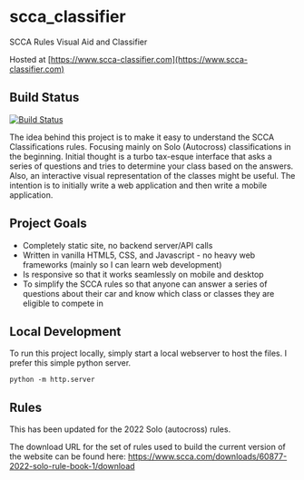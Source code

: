 # scca_classifier
SCCA Rules Visual Aid and Classifier

Hosted at [https://www.scca-classifier.com](https://www.scca-classifier.com)

## Build Status
[![Build Status](https://github.com/Bjorn248/scca_classifier/actions/workflows/build.js.yml/badge.svg)](https://github.com/Bjorn248/scca_classifier/actions/workflows/build.js.yml)

The idea behind this project is to make it easy to understand the SCCA Classifications rules.
Focusing mainly on Solo (Autocross) classifications in the beginning. Initial thought is a
turbo tax-esque interface that asks a series of questions and tries to determine your class based
on the answers. Also, an interactive visual representation of the classes might be useful. The
intention is to initially write a web application and then write a mobile application.

## Project Goals
* Completely static site, no backend server/API calls
* Written in vanilla HTML5, CSS, and Javascript - no heavy web frameworks (mainly so I can learn
web development)
* Is responsive so that it works seamlessly on mobile and desktop
* To simplify the SCCA rules so that anyone can answer a series of questions about their car and
know which class or classes they are eligible to compete in

## Local Development
To run this project locally, simply start a local webserver to host the files.
I prefer this simple python server.
```
python -m http.server
```

## Rules
This has been updated for the 2022 Solo (autocross) rules.

The download URL for the set of rules used to build the current version of the website can be found
here: https://www.scca.com/downloads/60877-2022-solo-rule-book-1/download
